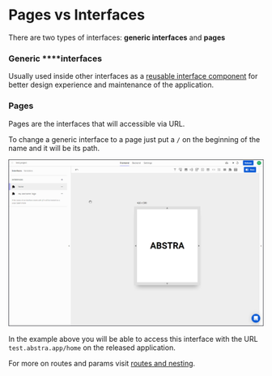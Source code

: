 # Pages vs Interfaces

There are two types of interfaces: **generic interfaces** and **pages**

### Generic ****interfaces

Usually used inside other interfaces as a [reusable interface component](../elements.md) for better design experience and maintenance of the application.

### Pages

Pages are the interfaces that will accessible via URL.

To change a generic interface to a page just put a `/` on the beginning of the name and it will be its path.

![](../../../../.gitbook/assets/path.gif)

In the example above you will be able to access this interface with the URL `test.abstra.app/home` on the released application.

For more on routes and params visit [routes and nesting](routes-and-nesting.md).

